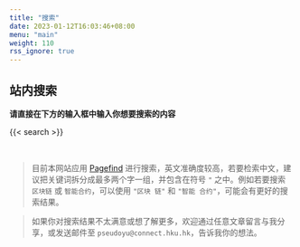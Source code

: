 ```yaml
---
title: "搜索"
date: 2023-01-12T16:03:46+08:00
menu: "main"
weight: 110
rss_ignore: true
---
```


## 站内搜索

**请直接在下方的输入框中输入你想要搜索的内容**

{{< search >}}

<br />

> 目前本网站应用 [Pagefind](https://pagefind.app/) 进行搜索，英文准确度较高，若要检索中文，建议把关键词拆分成最多两个字一组，并包含在符号 `"` 之中。例如若要搜索 `区块链` 或 `智能合约`，可以使用 `"区块 链"` 和 `"智能 合约"`，可能会有更好的搜索结果。

> 如果你对搜索结果不太满意或想了解更多，欢迎通过任意文章留言与我分享，或发送邮件至 `pseudoyu@connect.hku.hk`，告诉我你的想法。
